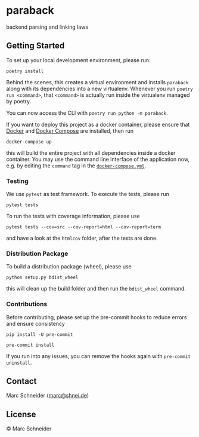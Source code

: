# paraback

backend parsing and linking laws

## Getting Started

To set up your local development environment, please run:

    poetry install

Behind the scenes, this creates a virtual environment and installs `paraback` along with its dependencies into a new virtualenv.
Whenever you run `poetry run <command>`, that `<command>` is actually run inside the virtualenv managed by poetry.

You can now access the CLI with `poetry run python -m paraback`.

If you want to deploy this project as a docker container, please ensure that [Docker](https://docs.docker.com/install/) and [Docker Compose](https://docs.docker.com/compose/install/) are installed, then run

    docker-compose up

this will build the entire project with all dependencies inside a docker container. You may use the command line interface of the application now, e.g. by editing the `command` tag in the [`docker-compose.yml`](./docker-compose.yml).

### Testing

We use `pytest` as test framework. To execute the tests, please run

    pytest tests

To run the tests with coverage information, please use

    pytest tests --cov=src --cov-report=html --cov-report=term

and have a look at the `htmlcov` folder, after the tests are done.

### Distribution Package

To build a distribution package (wheel), please use

    python setup.py bdist_wheel

this will clean up the build folder and then run the `bdist_wheel` command.

### Contributions

Before contributing, please set up the pre-commit hooks to reduce errors and ensure consistency

    pip install -U pre-commit

    pre-commit install

If you run into any issues, you can remove the hooks again with `pre-commit uninstall`.

## Contact

Marc Schneider (marc@shnei.de)

## License

© Marc Schneider
